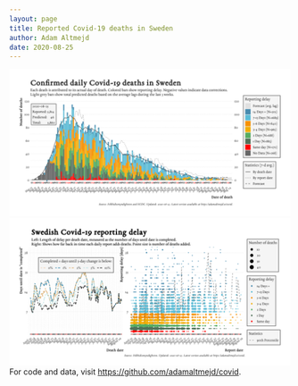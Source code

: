```yaml
---
layout: page
title: Reported Covid-19 deaths in Sweden
author: Adam Altmejd
date: 2020-08-25
---
```


![Graph of Swedish Covid-19 deaths with reporting delay.](deaths_lag_sweden_2020-08-25.png "Swedish Covid-19 deaths.")
![Graph of Swedish Covid-19 reporting delay in daily deaths.](lag_trend_sweden_2020-08-25.png "Trend in Swedish Covid-19 mortality reporting delay.")
For code and data, visit <https://github.com/adamaltmejd/covid>.
